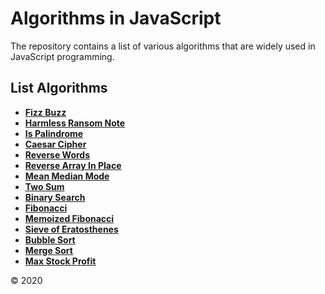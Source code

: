 # Algorithms in JavaScript
The repository contains a list of various algorithms that are widely used in JavaScript programming.

## List Algorithms
* **[Fizz Buzz]**
* **[Harmless Ransom Note]**
* **[Is Palindrome]**
* **[Caesar Cipher]**
* **[Reverse Words]**
* **[Reverse Array In Place]**
* **[Mean Median Mode]**
* **[Two Sum]**
* **[Binary Search]**
* **[Fibonacci]**
* **[Memoized Fibonacci]**
* **[Sieve of Eratosthenes]**
* **[Bubble Sort]**
* **[Merge Sort]**
* **[Max Stock Profit]**



[Fizz Buzz]: algorithms/fizzbazz/
[Harmless Ransom Note]: algorithms/harmless/
[Is Palindrome]: algorithms/palindrome/
[Caesar Cipher]: algorithms/caesarcipher/
[Reverse Words]: algorithms/reversewords/
[Reverse Array In Place]: algorithms/reversearray/
[Mean Median Mode]: algorithms/meanmedian/
[Two Sum]: algorithms/twosum/
[Binary Search]: algorithms/binarysearch/
[Fibonacci]: algorithms/fibonacci/
[Memoized Fibonacci]: algorithms/memoized/
[Sieve of Eratosthenes]: algorithms/eratosthenes/
[Bubble Sort]: algorithms/bubblesort/
[Merge Sort]: algorithms/mergesort/
[Max Stock Profit]: algorithms/maxstockprofit/


© 2020